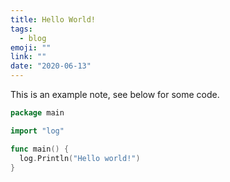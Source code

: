 ```yaml
---
title: Hello World!
tags:
  - blog
emoji: ""
link: ""
date: "2020-06-13"
---
```


This is an example note, see below for some code.

```go
package main

import "log"

func main() {
  log.Println("Hello world!")
}
```
